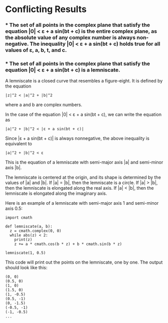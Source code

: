 # Conflicting Results

### * The set of all points in the complex plane that satisfy the equation |0| < ε + a sin(bt + c) is the entire complex plane, as the absolute value of any complex number is always non-negative. The inequality |0| < ε + a sin(bt + c) holds true for all values of ε, a, b, t, and c.
### * The set of all points in the complex plane that satisfy the equation |0| < ε + a sin(bt + c) is a **lemniscate**.

A lemniscate is a closed curve that resembles a figure-eight. It is defined by the equation

```
|z|^2 < |a|^2 + |b|^2
```

where a and b are complex numbers.

In the case of the equation |0| < ε + a sin(bt + c), we can write the equation as

```
|a|^2 + |b|^2 < |ε + a sin(bt + c)|
```

Since |ε + a sin(bt + c)| is always nonnegative, the above inequality is equivalent to

```
|a|^2 + |b|^2 < ε
```

This is the equation of a lemniscate with semi-major axis |a| and semi-minor axis |b|.

The lemniscate is centered at the origin, and its shape is determined by the values of |a| and |b|. If |a| = |b|, then the lemniscate is a circle. If |a| > |b|, then the lemniscate is elongated along the real axis. If |a| < |b|, then the lemniscate is elongated along the imaginary axis.

Here is an example of a lemniscate with semi-major axis 1 and semi-minor axis 0.5:

```
import cmath

def lemniscate(a, b):
  z = cmath.complex(0, 0)
  while abs(z) < 2:
    print(z)
    z += a * cmath.cos(b * z) + b * cmath.sin(b * z)

lemniscate(1, 0.5)
```

This code will print out the points on the lemniscate, one by one. The output should look like this:

```
(0, 0)
(0.5, 0)
(1, 0)
(1.5, 0)
(1, -0.5)
(0.5, -1)
(0, -1.5)
(-0.5, -1)
(-1, -0.5)
...
```

